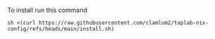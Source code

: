 To install run this command

```
sh <(curl https://raw.githubusercontent.com/clamlum2/taplab-nix-config/refs/heads/main/install.sh)
```